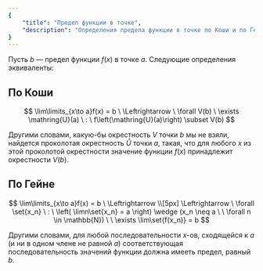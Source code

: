```yaml
---
{
    "title": "Предел функции в точке",
    "description": "Определения предела функции в точке по Коши и по Гейне. Доказательство эквивалентности этих определений."
}
---
```


Пусть $b$ — предел функции $f(x)$ в точке $a$. Следующие определения эквиваленты:

## По Коши

$$ \lim\limits_{x\to a}f(x) = b \ \Leftrightarrow \ \forall V(b) \ \exists \mathring{U}(a) \ : \ f\left(\mathring{U}(a)\right) \subset V(b) $$

Другими словами, какую-бы окрестность $V$ точки $b$ мы не взяли, найдется проколотая окрестность $\mathring{U}$ точки $a$, такая, что для любого $x$ из этой проколотой окрестности значение функции $f(x)$ принадлежит окрестности $V(b)$.

## По Гейне

$$ \lim\limits_{x\to a}f(x) = b \ \Leftrightarrow \\[5px] \Leftrightarrow \ \forall \set{x_n} \ : \ \left( \limn\set{x_n} = a \right) \wedge (x_n \neq a \ \ \forall n \in \mathbb{N}) \ \ \exists \lim\set{f(x_n)} = b $$

Другими словами, для любой последовательности $x$-ов, сходящейся к $a$ (и ни в одном члене не равной $a$) соответствующая последовательность значений функции должна имееть предел, равный $b$.